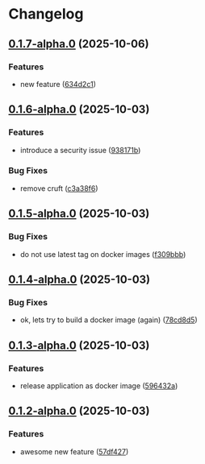 # Changelog

## [0.1.7-alpha.0](https://github.com/jzandbergen/go-release-please-test/compare/v0.1.6-alpha.0...v0.1.7-alpha.0) (2025-10-06)


### Features

* new feature ([634d2c1](https://github.com/jzandbergen/go-release-please-test/commit/634d2c1a7e9f6b38ef10e6433c1b14484f79e617))

## [0.1.6-alpha.0](https://github.com/jzandbergen/go-release-please-test/compare/v0.1.5-alpha.0...v0.1.6-alpha.0) (2025-10-03)


### Features

* introduce a security issue ([938171b](https://github.com/jzandbergen/go-release-please-test/commit/938171b9bcc4f046cf8c8cbca083d8d37920538e))


### Bug Fixes

* remove cruft ([c3a38f6](https://github.com/jzandbergen/go-release-please-test/commit/c3a38f60d29a46c82e8a823beeb64936a8abb05b))

## [0.1.5-alpha.0](https://github.com/jzandbergen/go-release-please-test/compare/v0.1.4-alpha.0...v0.1.5-alpha.0) (2025-10-03)


### Bug Fixes

* do not use latest tag on docker images ([f309bbb](https://github.com/jzandbergen/go-release-please-test/commit/f309bbbddb7a394eef6e88befc998a7a6484bac8))

## [0.1.4-alpha.0](https://github.com/jzandbergen/go-release-please-test/compare/v0.1.3-alpha.0...v0.1.4-alpha.0) (2025-10-03)


### Bug Fixes

* ok, lets try to build a docker image (again) ([78cd8d5](https://github.com/jzandbergen/go-release-please-test/commit/78cd8d5e98fa07c3fdc378b144d109f943bc49c7))

## [0.1.3-alpha.0](https://github.com/jzandbergen/go-release-please-test/compare/v0.1.2-alpha.0...v0.1.3-alpha.0) (2025-10-03)


### Features

* release application as docker image ([596432a](https://github.com/jzandbergen/go-release-please-test/commit/596432a5ebb29e1a1f0df24e00ad00febf415d1e))

## [0.1.2-alpha.0](https://github.com/jzandbergen/go-release-please-test/compare/v0.1.1-alpha.0...v0.1.2-alpha.0) (2025-10-03)


### Features

* awesome new feature ([57df427](https://github.com/jzandbergen/go-release-please-test/commit/57df427dbc9ba6b2d6a228c59f3dd60bdb08dc49))
